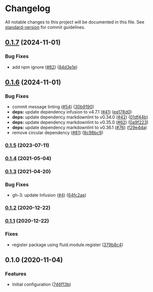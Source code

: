 # Changelog

All notable changes to this project will be documented in this file. See [standard-version](https://github.com/conventional-changelog/standard-version) for commit guidelines.

## [0.1.7](https://github.com/fluid-project/markdownlint-config-fluid/compare/v0.1.6...v0.1.7) (2024-11-01)


### Bug Fixes

* add npm ignore ([#82](https://github.com/fluid-project/markdownlint-config-fluid/issues/82)) ([84d3e1e](https://github.com/fluid-project/markdownlint-config-fluid/commit/84d3e1e0c977e78329c9bd1db1619f8ce0039903))

## [0.1.6](https://github.com/fluid-project/markdownlint-config-fluid/compare/0.1.5...v0.1.6) (2024-11-01)


### Bug Fixes

* commit message linting ([#54](https://github.com/fluid-project/markdownlint-config-fluid/issues/54)) ([30b9190](https://github.com/fluid-project/markdownlint-config-fluid/commit/30b9190e002df3a93256b2c89b672d29a029c70d))
* **deps:** update dependency infusion to v4.7.1 ([#41](https://github.com/fluid-project/markdownlint-config-fluid/issues/41)) ([ee178d0](https://github.com/fluid-project/markdownlint-config-fluid/commit/ee178d0b39c9861589978eb59ee49c4780adce64))
* **deps:** update dependency markdownlint to v0.34.0 ([#42](https://github.com/fluid-project/markdownlint-config-fluid/issues/42)) ([01df44b](https://github.com/fluid-project/markdownlint-config-fluid/commit/01df44b00e5fb2353aa902cc2a4724c7370a6dbd))
* **deps:** update dependency markdownlint to v0.35.0 ([#62](https://github.com/fluid-project/markdownlint-config-fluid/issues/62)) ([0a9f223](https://github.com/fluid-project/markdownlint-config-fluid/commit/0a9f223136201ac83f0d4cc768aeec78c03755ca))
* **deps:** update dependency markdownlint to v0.36.1 ([#76](https://github.com/fluid-project/markdownlint-config-fluid/issues/76)) ([f29e4da](https://github.com/fluid-project/markdownlint-config-fluid/commit/f29e4da87eb48fa59f1bba776cbc73a2d8c28f3f))
* remove circular dependency ([#81](https://github.com/fluid-project/markdownlint-config-fluid/issues/81)) ([8c98bc9](https://github.com/fluid-project/markdownlint-config-fluid/commit/8c98bc914766a1969634ed0226e358ece2ea9efa))

### [0.1.5](https://github.com/fluid-project/markdownlint-config-fluid/compare/0.1.4...0.1.5) (2023-07-11)

### [0.1.4](https://github.com/fluid-project/markdownlint-config-fluid/compare/0.1.3...0.1.4) (2021-05-04)

### [0.1.3](https://github.com/fluid-project/markdownlint-config-fluid/compare/0.1.2...0.1.3) (2021-04-20)


### Bug Fixes

* gh-3: update Infusion ([#4](https://github.com/fluid-project/markdownlint-config-fluid/issues/4)) ([64fc2ae](https://github.com/fluid-project/markdownlint-config-fluid/commit/64fc2ae8bedb3c849177d286a108fbd620e99d69))

### [0.1.2](https://github.com/fluid-project/markdownlint-config-fluid/compare/0.1.1...0.1.2) (2020-12-22)

### [0.1.1](https://github.com/fluid-project/markdownlint-config-fluid/compare/0.1.0...0.1.1) (2020-12-22)

### Fixes

- register package using fluid.module.register ([379b8c4](https://github.com/fluid-project/markdownlint-config-fluid/commit/379b8c4455743ec2017777b78fe44ca832fb9c48))

## 0.1.0 (2020-11-04)

### Features

- Initial configuration ([746f13b](https://github.com/greatislander/markdownlint-config-fluid/commit/746f13bb7288cf137d52003f055a064d1dd01ba9))
